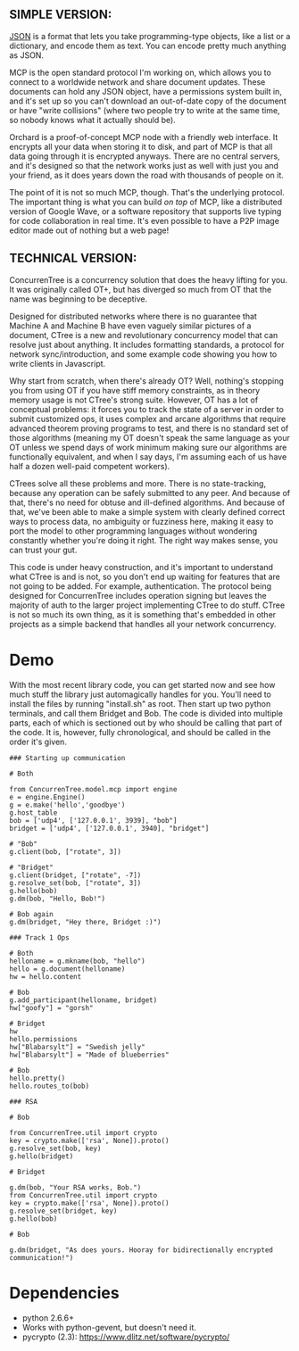 ## SIMPLE VERSION:

[JSON](http://json.org/) is a format that lets you take programming-type objects, like a list or a dictionary, and encode them as text. You can encode pretty much anything as JSON.

MCP is the open standard protocol I'm working on, which allows you to connect to a worldwide network and share document updates. These documents can hold any JSON object, have a permissions system built in, and it's set up so you can't download an out-of-date copy of the document or have "write collisions" (where two people try to write at the same time, so nobody knows what it actually should be).

Orchard is a proof-of-concept MCP node with a friendly web interface. It encrypts all your data when storing it to disk, and part of MCP is that all data going through it is encrypted anyways. There are no central servers, and it's designed so that the network works just as well with just you and your friend, as it does years down the road with thousands of people on it.

The point of it is not so much MCP, though. That's the underlying protocol. The important thing is what you can build *on top* of MCP, like a distributed version of Google Wave, or a software repository that supports live typing for code collaboration in real time. It's even possible to have a P2P image editor made out of nothing but a web page!

## TECHNICAL VERSION:

ConcurrenTree is a concurrency solution that does the heavy lifting for you.
It was originally called OT+, but has diverged so much from OT that the name
was beginning to be deceptive.

Designed for distributed networks where there is no guarantee that Machine A
and Machine B have even vaguely similar pictures of a document, CTree is a new
and revolutionary concurrency model that can resolve just about anything. It
includes formatting standards, a protocol for network sync/introduction, and
some example code showing you how to write clients in Javascript.

Why start from scratch, when there's already OT? Well, nothing's stopping you
from using OT if you have stiff memory constraints, as in theory memory usage
is not CTree's strong suite. However, OT has a lot of conceptual problems: it
forces you to track the state of a server in order to submit customized ops,
it uses complex and arcane algorithms that require advanced theorem proving
programs to test, and there is no standard set of those algorithms (meaning
my OT doesn't speak the same language as your OT unless we spend days of work
minimum making sure our algorithms are functionally equivalent, and when I say
days, I'm assuming each of us have half a dozen well-paid competent workers).

CTrees solve all these problems and more. There is no state-tracking, because
any operation can be safely submitted to any peer. And because of that, there's
no need for obtuse and ill-defined algorithms. And because of that, we've
been able to make a simple system with clearly defined correct ways to process
data, no ambiguity or fuzziness here, making it easy to port the model to other
programming languages without wondering constantly whether you're doing it
right. The right way makes sense, you can trust your gut.

This code is under heavy construction, and it's important to understand what
CTree is and is not, so you don't end up waiting for features that are not
going to be added. For example, authentication. The protocol being designed
for ConcurrenTree includes operation signing but leaves the majority of auth
to the larger project implementing CTree to do stuff. CTree is not so much its
own thing, as it is something that's embedded in other projects as a simple
backend that handles all your network concurrency.

Demo
====

With the most recent library code, you can get started now and see how much
stuff the library just automagically handles for you. You'll need to install
the files by running "install.sh" as root. Then start up two python terminals, and
call them Bridget and Bob. The code is divided into multiple parts, each of
which is sectioned out by who should be calling that part of the code. It is,
however, fully chronological, and should be called in the order it's given.

	### Starting up communication

	# Both

	from ConcurrenTree.model.mcp import engine
	e = engine.Engine()
	g = e.make('hello','goodbye')
	g.host_table
	bob = ['udp4', ['127.0.0.1', 3939], "bob"]
	bridget = ['udp4', ['127.0.0.1', 3940], "bridget"]

	# "Bob"
	g.client(bob, ["rotate", 3])

	# "Bridget"
	g.client(bridget, ["rotate", -7])
	g.resolve_set(bob, ["rotate", 3])
	g.hello(bob)
	g.dm(bob, "Hello, Bob!")

	# Bob again
	g.dm(bridget, "Hey there, Bridget :)")

	### Track 1 Ops

	# Both
	helloname = g.mkname(bob, "hello")
	hello = g.document(helloname)
	hw = hello.content

	# Bob
	g.add_participant(helloname, bridget)
	hw["goofy"] = "gorsh"

	# Bridget
	hw
	hello.permissions
	hw["Blabarsylt"] = "Swedish jelly"
	hw["Blabarsylt"] = "Made of blueberries"

	# Bob
	hello.pretty()
	hello.routes_to(bob)

	### RSA

	# Bob

	from ConcurrenTree.util import crypto
	key = crypto.make(['rsa', None]).proto()
	g.resolve_set(bob, key)
	g.hello(bridget)

	# Bridget

	g.dm(bob, "Your RSA works, Bob.")
	from ConcurrenTree.util import crypto
	key = crypto.make(['rsa', None]).proto()
	g.resolve_set(bridget, key)
	g.hello(bob)

	# Bob

	g.dm(bridget, "As does yours. Hooray for bidirectionally encrypted communication!")

Dependencies
============
* python 2.6.6+
* Works with python-gevent, but doesn't need it.
* pycrypto (2.3): https://www.dlitz.net/software/pycrypto/
